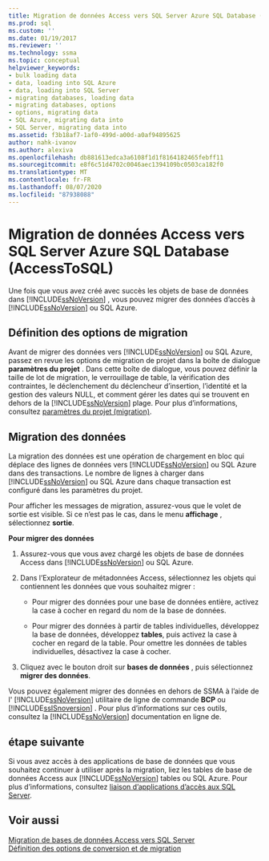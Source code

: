 ```yaml
---
title: Migration de données Access vers SQL Server Azure SQL Database (AccessToSQL) | Microsoft Docs
ms.prod: sql
ms.custom: ''
ms.date: 01/19/2017
ms.reviewer: ''
ms.technology: ssma
ms.topic: conceptual
helpviewer_keywords:
- bulk loading data
- data, loading into SQL Azure
- data, loading into SQL Server
- migrating databases, loading data
- migrating databases, options
- options, migrating data
- SQL Azure, migrating data into
- SQL Server, migrating data into
ms.assetid: f3b18af7-1af0-499d-a00d-a0af94895625
author: nahk-ivanov
ms.author: alexiva
ms.openlocfilehash: db881613edca3a6108f1d1f8164182465febff11
ms.sourcegitcommit: e8f6c51d4702c0046aec1394109bc0503ca182f0
ms.translationtype: MT
ms.contentlocale: fr-FR
ms.lasthandoff: 08/07/2020
ms.locfileid: "87938088"
---
```

# <a name="migrating-access-data-into-sql-server---azure-sql-database-accesstosql"></a>Migration de données Access vers SQL Server Azure SQL Database (AccessToSQL)
Une fois que vous avez créé avec succès les objets de base de données dans [!INCLUDE[ssNoVersion](../../includes/ssnoversion-md.md)] , vous pouvez migrer des données d’accès à [!INCLUDE[ssNoVersion](../../includes/ssnoversion-md.md)] ou SQL Azure.  
  
## <a name="setting-migration-options"></a>Définition des options de migration  
Avant de migrer des données vers [!INCLUDE[ssNoVersion](../../includes/ssnoversion-md.md)] ou SQL Azure, passez en revue les options de migration de projet dans la boîte de dialogue **paramètres du projet** . Dans cette boîte de dialogue, vous pouvez définir la taille de lot de migration, le verrouillage de table, la vérification des contraintes, le déclenchement du déclencheur d’insertion, l’identité et la gestion des valeurs NULL, et comment gérer les dates qui se trouvent en dehors de la [!INCLUDE[ssNoVersion](../../includes/ssnoversion-md.md)] plage. Pour plus d’informations, consultez [paramètres du projet (migration)](https://msdn.microsoft.com/4caebc9c-8680-4b99-a8fa-89c43161c95d).  
  
## <a name="migrating-data"></a>Migration des données  
La migration des données est une opération de chargement en bloc qui déplace des lignes de données vers [!INCLUDE[ssNoVersion](../../includes/ssnoversion-md.md)] ou SQL Azure dans des transactions. Le nombre de lignes à charger dans [!INCLUDE[ssNoVersion](../../includes/ssnoversion-md.md)] ou SQL Azure dans chaque transaction est configuré dans les paramètres du projet.  
  
Pour afficher les messages de migration, assurez-vous que le volet de sortie est visible. Si ce n’est pas le cas, dans le menu **affichage** , sélectionnez **sortie**.  
  
**Pour migrer des données**  
  
1.  Assurez-vous que vous avez chargé les objets de base de données Access dans [!INCLUDE[ssNoVersion](../../includes/ssnoversion-md.md)] ou SQL Azure.  
  
2.  Dans l’Explorateur de métadonnées Access, sélectionnez les objets qui contiennent les données que vous souhaitez migrer :  
  
    -   Pour migrer des données pour une base de données entière, activez la case à cocher en regard du nom de la base de données.  
  
    -   Pour migrer des données à partir de tables individuelles, développez la base de données, développez **tables**, puis activez la case à cocher en regard de la table. Pour omettre les données de tables individuelles, désactivez la case à cocher.  
  
3.  Cliquez avec le bouton droit sur **bases de données** , puis sélectionnez **migrer des données**.  
  
Vous pouvez également migrer des données en dehors de SSMA à l’aide de l' [!INCLUDE[ssNoVersion](../../includes/ssnoversion-md.md)] utilitaire de ligne de commande **BCP** ou [!INCLUDE[ssISnoversion](../../includes/ssisnoversion-md.md)] . Pour plus d’informations sur ces outils, consultez la [!INCLUDE[ssNoVersion](../../includes/ssnoversion-md.md)] documentation en ligne de.  
  
## <a name="next-step"></a>étape suivante  
Si vous avez accès à des applications de base de données que vous souhaitez continuer à utiliser après la migration, liez les tables de base de données Access aux [!INCLUDE[ssNoVersion](../../includes/ssnoversion-md.md)] tables ou SQL Azure. Pour plus d’informations, consultez [liaison d’applications d’accès aux SQL Server](linking-access-applications-to-sql-server-azure-sql-db-accesstosql.md).  
  
## <a name="see-also"></a>Voir aussi  
[Migration de bases de données Access vers SQL Server](migrating-access-databases-to-sql-server-azure-sql-db-accesstosql.md)  
[Définition des options de conversion et de migration](setting-conversion-and-migration-options-accesstosql.md)  
  
